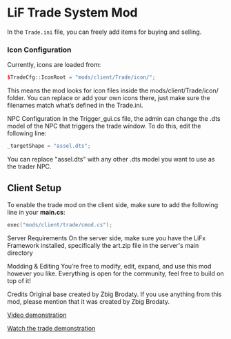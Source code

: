 # LiF Trade System Mod

In the `Trade.ini` file, you can freely add items for buying and selling.

### Icon Configuration
Currently, icons are loaded from:
```cpp
$TradeCfg::IconRoot = "mods/client/Trade/icon/";
```

This means the mod looks for icon files inside the mods/client/Trade/icon/ folder.
You can replace or add your own icons there, just make sure the filenames match what’s defined in the Trade.ini.

NPC Configuration
In the Trigger_gui.cs file, the admin can change the .dts model of the NPC that triggers the trade window.
To do this, edit the following line:
```cpp
_targetShape = "assel.dts";
```
You can replace "assel.dts" with any other .dts model you want to use as the trader NPC.

## Client Setup

To enable the trade mod on the client side, make sure to add the following line in your **main.cs**:

```cpp
exec("mods/client/trade/cmod.cs");
```
Server Requirements
On the server side, make sure you have the LiFx Framework installed, specifically the art.zip file in the server's main directory

Modding & Editing
You’re free to modify, edit, expand, and use this mod however you like.
Everything is open for the community, feel free to build on top of it!

Credits
Original base created by Zbig Brodaty.
If you use anything from this mod, please mention that it was created by Zbig Brodaty.



[Video demonstration](https://www.youtube.com/watch?v=8nYodt6wQg)

[Watch the trade demonstration](https://youtu.be/JU0X8ffrkQI)
